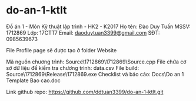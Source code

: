 # do-an-1-ktlt
Đồ án 1 - Môn Kỹ thuật lập trình - HK2 - K2017
Họ tên: Đào Duy Tuấn
MSSV: 1712869
Lớp: 17CTT7
Email: daoduytuan3399@gmail.com
SĐT: 0985639673

File Profile page sẽ được tạo ở folder Website

Mã nguồn chương trình: Source\1712869\1712869\Source.cpp
File chứa cơ sở dữ liệu để kiểm tra chương trình: data.csv
File build: Source\1712869\Release\1712869.exe
Checklist và báo cáo: Docs\Do an 1 Template Bao cao.doc

Link github repo: https://github.com/ddtuan3399/do-an-1-ktlt.git

